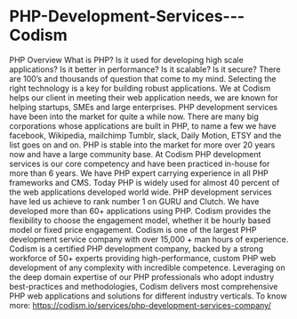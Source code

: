 # PHP-Development-Services---Codism
PHP Overview What is PHP? Is it used for developing high scale applications? Is it better in performance? Is it scalable? Is it secure? There are 100’s and thousands of question that come to my mind.  Selecting the right technology is a key for building robust applications. We at Codism helps our client in meeting their web application needs, we are known for helping startups, SMEs and large enterprises. PHP development services have been into the market for quite a while now. There are many big corporations whose applications are built in PHP, to name a few we have facebook, Wikipedia, mailchimp Tumblr, slack, Daily Motion, ETSY and the list goes on and on. PHP is stable into the market for more over 20 years now and have a large community base.  At Codism PHP development services is our core competency and have been practiced in-house for more than 6 years. We have PHP expert carrying experience in all PHP frameworks and CMS. Today PHP is widely used for almost 40 percent of the web applications developed world wide. PHP development services have led us achieve to rank number 1 on GURU and Clutch. We have developed more than 60+ applications using PHP. Codism provides the flexibility to choose the engagement model, whether it be hourly based model or fixed price engagement.  Codism is one of the largest PHP development service company with over 15,000 + man hours of experience. Codism is a certified PHP development company, backed by a strong workforce of 50+ experts providing high-performance, custom PHP web development of any complexity with incredible competence. Leveraging on the deep domain expertise of our PHP professionals who adopt industry best-practices and methodologies, Codism delivers most comprehensive PHP web applications and solutions for different industry verticals.  To know more: https://codism.io/services/php-development-services-company/

